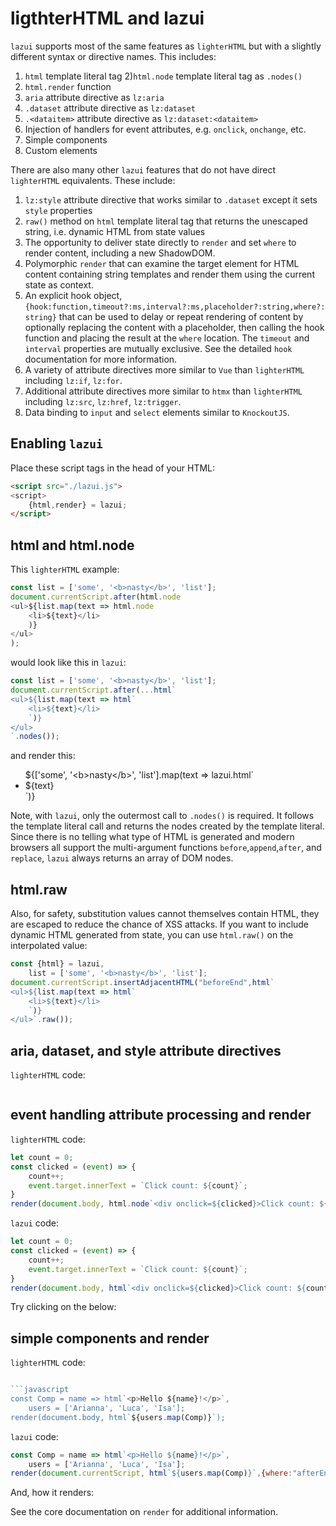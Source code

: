 # ligthterHTML and lazui

<script src="/lazui.js"></script>

`lazui` supports most of the same features as `lighterHTML` but with a slightly different syntax or directive names.
This includes:

1) `html` template literal tag
2)`html.node` template literal tag as `.nodes()`
3) `html.render` function
4) `aria` attribute directive as `lz:aria`
5) `.dataset` attribute directive as `lz:dataset`
6) `.<dataitem>` attribute directive as `lz:dataset:<dataitem>`
7) Injection of handlers for event attributes, e.g. `onclick`, `onchange`, etc.
8) Simple components
9) Custom elements

There are also many other `lazui` features that do not have direct `lighterHTML` equivalents. These include:

1) `lz:style` attribute directive that works similar to `.dataset` except it sets `style` properties
2) `raw()` method on `html` template literal tag that returns the unescaped string, i.e. dynamic HTML from state values
3) The opportunity to  deliver state directly to `render` and set `where` to render content, including a new ShadowDOM.
4) Polymorphic `render` that can examine the target element for HTML content containing string templates and render them 
using the current state as context.
5) An explicit hook object, `{hook:function,timeout?:ms,interval?:ms,placeholder?:string,where?:string}` that can be used 
to delay or repeat rendering of content by optionally replacing the content with a placeholder, then calling the hook 
function and placing the result at the `where` location. The `timeout` and `interval` properties are mutually exclusive. 
See the detailed `hook` documentation for more information.
6) A variety of attribute directives more similar to `Vue` than `lighterHTML` including `lz:if`, `lz:for`.
7) Additional attribute directives more similar to `htmx` than `lighterHTML` including `lz:src`, `lz:href`, `lz:trigger`.
8) Data binding to `input` and `select` elements similar to `KnockoutJS`.

## Enabling `lazui`

Place these script tags in the head of your HTML:

```html
<script src="./lazui.js">
<script>
    {html,render} = lazui;
</script>
```

## html and html.node

This `lighterHTML` example:

```javascript
const list = ['some', '<b>nasty</b>', 'list'];
document.currentScript.after(html.node
<ul>${list.map(text => html.node
    <li>${text}</li>
    )}
</ul>
);
```
    
would look like this in `lazui`:
    
```javascript
const list = ['some', '<b>nasty</b>', 'list'];
document.currentScript.after(...html`
<ul>${list.map(text => html`
    <li>${text}</li>
    `)}
</ul>
`.nodes());
```
    
and render this:

<ul>${['some', '&lt;b>nasty&lt;/b>', 'list'].map(text => lazui.html`<li>${text}</li>`)}</ul>

<script>
var {html,render} = lazui,
    list = ['some', '<b>nasty</b>', 'list'];
document.currentScript.after(...html`
<ul>${list.map(text => html`
    <li>${text}</li>
    `)}
</ul>`.nodes());
</script>


Note, with `lazui`, only the outermost call to `.nodes()` is required. It follows the template literal call and returns 
the nodes created by the template literal. Since there is no telling what type of HTML is generated and modern browsers
all support the multi-argument functions `before`,`append`,`after`, and  `replace`, `lazui` always returns an array of 
DOM nodes. 

## html.raw

Also, for safety, substitution values cannot themselves contain HTML, they are escaped to reduce the chance of XSS attacks. 
If you want to include dynamic HTML generated from state, you can use `html.raw()` on the interpolated value:

```javascript
const {html} = lazui,
    list = ['some', '<b>nasty</b>', 'list'];
document.currentScript.insertAdjacentHTML("beforeEnd",html`
<ul>${list.map(text => html`
    <li>${text}</li>
    `)}
</ul>`.raw());
```

<script>
var list = ['some', '<b>nasty</b>', 'list'];
document.currentScript.insertAdjacentHTML("afterEnd",html`
<ul>${list.map(text => html`
    <li>${text}</li>
    `)}
</ul>`.raw());
</script>

## aria, dataset, and style attribute directives

`lighterHTML` code:

```javascript
```

## event handling attribute processing and render

`lighterHTML` code:

```javascript
let count = 0;
const clicked = (event) => {
    count++;
    event.target.innerText = `Click count: ${count}`;
}
render(document.body, html.node`<div onclick=${clicked}>Click count: ${count}`)
```

`lazui` code:

```javascript
let count = 0;
const clicked = (event) => {
    count++;
    event.target.innerText = `Click count: ${count}`;
}
render(document.body, html`<div onclick=${clicked}>Click count: ${count}`.nodes())
```

Try clicking on the below:

<script>
let count = 0;
const clicked = (event) => {
    count++;
    event.target.innerText = `Click count: ${count}`;
};
render(document.currentScript, html`<div onclick=${clicked}>Click count: ${count}</div>`.nodes(),{where:"afterEnd"});
</script>

## simple components and render

`lighterHTML` code:

```javascript

```javascript
const Comp = name => html`<p>Hello ${name}!</p>`,
    users = ['Arianna', 'Luca', 'Isa'];
render(document.body, html`${users.map(Comp)}`);
```

`lazui` code:

```javascript
const Comp = name => html`<p>Hello ${name}!</p>`,
    users = ['Arianna', 'Luca', 'Isa'];
render(document.currentScript, html`${users.map(Comp)}`,{where:"afterEnd"});
```

And, how it renders:

<script>
const Comp = name => html`<p>Hello ${name}!</p>`,
    users = ['Arianna', 'Luca', 'Isa'];
render(document.currentScript, html`${users.map(Comp)}`,{where:"afterEnd"});
</script>

See the core documentation on `render` for additional information.